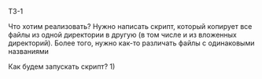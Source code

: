 ТЗ-1

Что хотим реализовать?
Нужно написать скрипт, который копирует все файлы из одной директории в другую (в том числе и из вложенных директорий). Более того, нужно как-то различать файлы с одинаковыми названиями

Как будем запускать скрипт?
1) 
